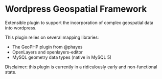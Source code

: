Wordpress Geospatial Framework
==============================

Extensible plugin to support the incorporation of complex geospatial data into wordpress.

This plugin relies on several mapping libraries:
- The GeoPHP plugin from @phayes
- OpenLayers and openlayers-editor
- MySQL geometry data types (native in MySQL 5)

Disclaimer: this plugin is currently in a ridiculously early and non-functional state.